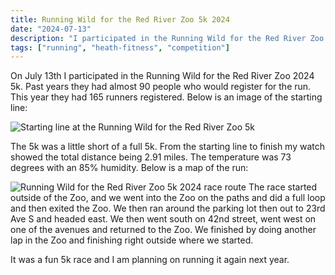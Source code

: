 ```yaml
---
title: Running Wild for the Red River Zoo 5k 2024
date: "2024-07-13"
description: "I participated in the Running Wild for the Red River Zoo 5k 2024 and these are the details."
tags: ["running", "heath-fitness", "competition"]
---
```


On July 13th I participated in the Running Wild for the Red River Zoo 2024 5k. Past years they had almost 90 people who would register for the run. This year they had 165 runners registered. Below is an image of the starting line:

![Starting line at the Running Wild for the Red River Zoo 5k](/assets/running-wild-for-the-red-river-zoo-5k-2024-starting-line.png)

The 5k was a little short of a full 5k. From the starting line to finish my watch showed the total distance being 2.91 miles. The temperature was 73 degrees with an 85% humidity. Below is a map of the run:

![Running Wild for the Red River Zoo 5k 2024 race route](/assets/running-wild-for-the-red-river-zoo-5k-2024-route.jpg)
The race started outside of the Zoo, and we went into the Zoo on the paths and did a full loop and then exited the Zoo. We then ran around the parking lot then out to 23rd Ave S and headed east. We then went south on 42nd street, went west on one of the avenues and returned to the Zoo. We finished by doing another lap in the Zoo and finishing right outside where we started.

It was a fun 5k race and I am planning on running it again next year.
